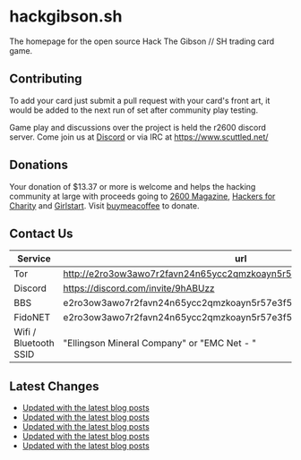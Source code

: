 # hackgibson.sh
The homepage for the open source Hack The Gibson // SH trading card game.


## Contributing

To add your card just submit a pull request with your card's front art, it would be added to the next run of set after community play testing.

Game play and discussions over the project is held the r2600 discord server. Come join us at [Discord](https://discord.com/invite/9hABUzz) or via IRC at https://www.scuttled.net/


## Donations

Your donation of $13.37 or more is welcome and helps the hacking community at large with proceeds going to [2600 Magazine](https://2600.com/), [Hackers for Charity](https://hackersforcharity.org) and [Girlstart](https://girlstart.org).  Visit [buymeacoffee](https://www.buymeacoffee.com/hackgibson.sh) to donate.


## Contact Us

Service | url
-|-
Tor | http://e2ro3ow3awo7r2favn24n65ycc2qmzkoayn5r57e3f56nvjwdcgg32ad.onion
Discord | https://discord.com/invite/9hABUzz
BBS | e2ro3ow3awo7r2favn24n65ycc2qmzkoayn5r57e3f56nvjwdcgg32ad.onion:23
FidoNET | e2ro3ow3awo7r2favn24n65ycc2qmzkoayn5r57e3f56nvjwdcgg32ad.onion:24554
Wifi / Bluetooth SSID | "Ellingson Mineral Company" or "EMC Net - <fidonet address>"

## Latest Changes
<!-- BLOG-POST-LIST:START -->
- [Updated with the latest blog posts](https://github.com/DFW2600/hackgibson.sh/commit/26e9437d7043c6b522c2fdbc3a99b27455ec0341)
- [Updated with the latest blog posts](https://github.com/DFW2600/hackgibson.sh/commit/d2fd7b5b3f22490d5b061b75c5de857f8ec1b5e2)
- [Updated with the latest blog posts](https://github.com/DFW2600/hackgibson.sh/commit/35637662db8c100364e340a88e51140953e3f43e)
- [Updated with the latest blog posts](https://github.com/DFW2600/hackgibson.sh/commit/d9f224f87cd1edf34a8388c2db7a9f54386b0458)
- [Updated with the latest blog posts](https://github.com/DFW2600/hackgibson.sh/commit/d4b2104b8faff6aff3f9e0614104a03e06105fdd)
<!-- BLOG-POST-LIST:END -->
